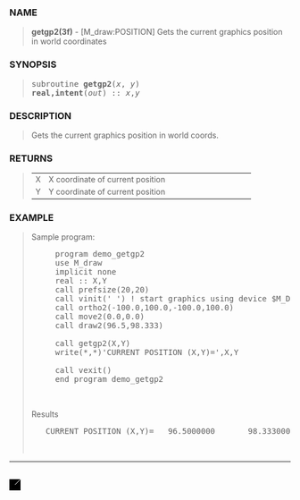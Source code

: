 <?
<body>
  <a name="top" id="top"></a>
  <div id="Container">
    <div id="Content">
      <div class="c151">
      </div><a name="0"></a>
      <h3><a name="0">NAME</a></h3>
      <blockquote>
        <b>getgp2(3f)</b> - [M_draw:POSITION] Gets the current graphics position in world coordinates <b></b>
      </blockquote><a name="contents" id="contents"></a>
      <h3><a name="5">SYNOPSIS</a></h3>
      <blockquote>
        <pre>
subroutine <b>getgp2</b>(<i>x</i>, <i>y</i>)
<b>real,intent</b>(<i>out</i>) :: <i>x</i>,<i>y</i>
</pre>
      </blockquote><a name="2"></a>
      <h3><a name="2">DESCRIPTION</a></h3>
      <blockquote>
        <p>Gets the current graphics position in world coords.</p>
      </blockquote><a name="3"></a>
      <h3><a name="3">RETURNS</a></h3>
      <blockquote>
        <table cellpadding="3">
          <tr valign="top">
            <td class="c152" width="6%" nowrap="nowrap">X</td>
            <td valign="bottom">X coordinate of current position</td>
          </tr>
          <tr valign="top">
            <td class="c152" width="6%" nowrap="nowrap">Y</td>
            <td valign="bottom">Y coordinate of current position</td>
          </tr>
        </table>
      </blockquote><a name="4"></a>
      <h3><a name="4">EXAMPLE</a></h3>
      <blockquote>
        Sample program:
        <pre>
     program demo_getgp2
     use M_draw
     implicit none
     real :: X,Y
     call prefsize(20,20)
     call vinit(' ') ! start graphics using device $M_DRAW_DEVICEDEVICE
     call ortho2(-100.0,100.0,-100.0,100.0)
     call move2(0.0,0.0)
     call draw2(96.5,98.333)
<br />     call getgp2(X,Y)
     write(*,*)'CURRENT POSITION (X,Y)=',X,Y
<br />     call vexit()
     end program demo_getgp2
<br />
</pre>Results
        <pre>
   CURRENT POSITION (X,Y)=   96.5000000       98.3330002
<br />
</pre>
      </blockquote>
      <hr />
      <br />
      <div class="c151"><img src="../images/getgp2.3m_draw.gif" /></div>
    </div>
  </div>
</body>
